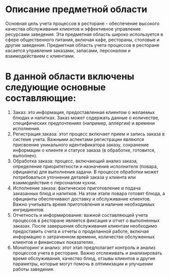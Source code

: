 # Описание предметной области

Основная цель учета процессов в ресторане - обеспечение высокого качества обслуживания клиентов и эффективное управление ресурсами заведения. Эта предметная область широко используется в сфере общественного питания, включая кафе, рестораны, столовые и другие заведения.
Предметная область учета процессов в ресторане касается управления заказами, запасами, персоналом и взаимодействием с клиентами.

# В данной области включены следующие основные составляющие:

1. Заказ: это информация, предоставленная клиентом о желаемых блюдах и напитках. Заказ может содержать данные о количестве, специфических предпочтениях (например, аллергии) и времени исполнения.
2. Регистрация заказа: этот процесс включает прием и запись заказа в системе учета. Важными аспектами регистрации являются присвоение уникального идентификатора заказу, сохранение информации о клиенте и статусе заказа (в обработке, готовится, выполнен).
3. Обработка заказа: процесс, включающий анализ заказа, определение приоритетности и назначение исполнителя (повара, официанта) для выполнения задачи. В процессе обработки может потребоваться уточнение деталей заказа у клиента или взаимодействие с персоналом кухни.
4. Исполнение заказа: фактическое приготовление и подача заказанных блюд и напитков. На этом этапе повара готовят блюда, а официанты обеспечивают доставку и обслуживание клиентов. Важно учитывать время приготовления и наличие необходимых ингредиентов.
5. Отчетность и информирование: важной составляющей учета процессов в ресторане является фиксация и отчет о выполненных заказах. После завершения обслуживания клиентам необходимо предоставить счета и отчеты о проделанной работе, включая информацию о затраченном времени, количестве обслуженных клиентов и финансовых показателях.
6. Мониторинг и анализ: этот этап предполагает контроль и анализ процессов учета в ресторане. Важно отслеживать и анализировать время обслуживания, качество блюд, отзывы клиентов и другие параметры, которые могут помочь в оптимизации и улучшении работы заведения.
